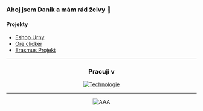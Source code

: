 ### Ahoj jsem Danik a mám rád želvy 👋
#### Projekty
- [Eshop Urny](https://github.com/MamRadzelvyy/Eshop-na-urny)
- [Ore clicker](https://github.com/MamRadzelvyy/Ore-Clicker)
- [Erasmus Projekt](https://github.com/MamRadzelvyy/erasmus-project)
 ---
  
 <div align="center">
   
  ### Pracuji v
   
 [![Technologie](https://skillicons.dev/icons?i=js,html,css,tailwind,react,express,nodejs,mongodb,mysql,java)](https://skillicons.dev)

</div>

---

<div align="center">
  
![AAA](https://i.pinimg.com/originals/28/dc/10/28dc10d4c18623b9d1f185a4561eae23.gif)

</div>
